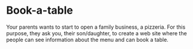 # Book-a-table
Your parents wants to start to open a family business, a pizzeria. For this purpose, they ask you, their son/daughter, to create a web site where the people can see information about the menu and can book a table.

